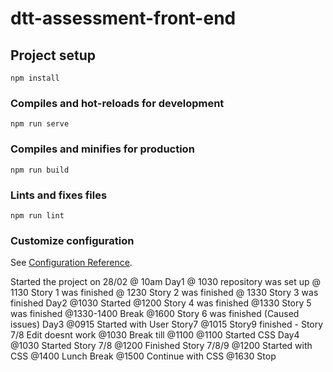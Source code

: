 # dtt-assessment-front-end

## Project setup

```
npm install
```

### Compiles and hot-reloads for development

```
npm run serve
```

### Compiles and minifies for production

```
npm run build
```

### Lints and fixes files

```
npm run lint
```

### Customize configuration

See [Configuration Reference](https://cli.vuejs.org/config/).

Started the project on 28/02 @ 10am
Day1
@ 1030 repository was set up
@ 1130 Story 1 was finished
@ 1230 Story 2 was finished
@ 1330 Story 3 was finished
Day2
@1030 Started
@1200 Story 4 was finished
@1330 Story 5 was finished
@1330-1400 Break
@1600 Story 6 was finished (Caused issues)
Day3
@0915 Started with User Story7
@1015 Story9 finished - Story 7/8 Edit doesnt work
@1030 Break till @1100
@1100 Started CSS
Day4
@1030 Started Story 7/8
@1200 Finished Story 7/8/9
@1200 Started with CSS
@1400 Lunch Break
@1500 Continue with CSS
@1630 Stop
